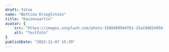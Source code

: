```yaml
---
draft: false
name: "Bettina Krieglstein"
title: "Kassenwartin"
avatar: {
    src: "https://images.unsplash.com/photo-1580489944761-15a19d654956?&fit=crop&w=280",
    alt: "Testfoto"
}
publishDate: "2022-11-07 15:39"
---
```

